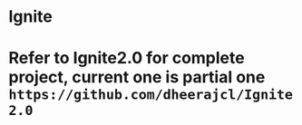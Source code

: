 # Ignite

# Refer to Ignite2.0 for complete project, current one is partial one `https://github.com/dheerajcl/Ignite2.0`
